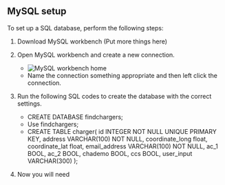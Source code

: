 ## MySQL setup

To set up a SQL database, perform the following steps:

1. Download MySQL workbench (Put more things here)

2. Open MySQL workbench and create a new connection.
    - ![MySQL workbench home](/images/MySQL-setup-2.JPG)
    - Name the connection something appropriate and then left click the connection.

3. Run the following SQL codes to create the database with the correct settings.
    - CREATE DATABASE findchargers;
    - Use findchargers;
    - CREATE TABLE charger(
        id INTEGER NOT NULL UNIQUE PRIMARY KEY,
        address VARCHAR(100) NOT NULL,
        coordinate_long float,
        coordinate_lat float,
        email_address VARCHAR(100) NOT NULL,
        ac_1 BOOL,
        ac_2 BOOL,
        chademo BOOL,
        ccs BOOL,
        user_input VARCHAR(300)
    );

4. Now you will need 